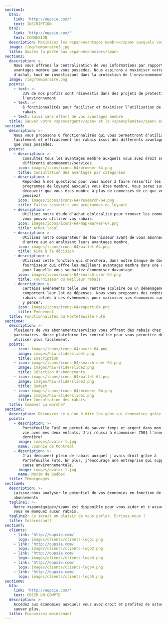 ```yaml
---
section1:
  btn1:
    link: 'http://oupsie.com/'
    text: INSCRIPTION
  btn2:
    link: 'http://oupsie.com/'
    text: CONNEXION
  description: Maximisez les <span>avantages membre</span> auxquels vous avez droit
  image: /img/temporaire3.jpg
  title: Ouvrez la porte aux <span>économies</span>
section2:
  description: >-
    Nous vous offrons la centralisation de vos informations par rapport aux
    avantages membre que vous possédez. Nous aspirons à maximiser votre pouvoir
    d'achat, tout en investissant dans la protection de l'environnement.
  image: /img/temporaire.png
  points:
    - text: >-
        33% de nos profits sont réinvestis dans des projets de protection de
        l'environnement 
    - text: >-
        6 fonctionnalités pour faciliter et maximiser l’utilisation de vos
        rabais
    - text: Suivi sans effort de vos avantages membre
  title: Sauver votre <span>argent</span> et la <span>planète</span> en même temps
section3:
  description: >-
    Nous vous proposons 6 fonctionnalités qui vous permettront d’utiliser plus
    facilement et efficacement les rabais issus des différents avantages membre
    que vous possédez.
  points:
    - description: >-
        Consultez tous les avantages membre auxquels vous avez droit selon vos
        différents abonnements/services.
      icon: images/icons/icons-64/browser-64.png
      title: Consultation des avantages par catégories
    - description: >-
        Répondez à nos questions pour vous aider à faire ressortir les
        programmes de loyauté auxquels vous êtes membre. Vous serez surpris de
        découvrir que vous êtes membre à plus de commerces de ce que vous
        pensiez!
      icon: images/icons/icons-64/research-64.png
      title: Faites ressortir vos programmes de loyauté
    - description: >-
        Utilisez notre étude d’achat géolocalisé pour trouver les commercants où
        vous pouvez utiliser vos rabais.
      icon: images/icons/icons-64/map-marker-64.png
      title: Achat local
    - description: >-
        Utilisez notre comparateur de fournisseur avant de vous abonner à l'un
        d'entre eux en analysant leurs avantages membre.
      icon: images/icons/icons-64/wallet-64.png
      title: Aide à la décision
    - description: >-
        Utilisez cette fonction qui cherchera, dans notre banque de données, le
        fournisseur qui offre les meilleurs avantages membre dans une catégorie
        pour laquelle vous souhaitez économiser davantage.
      icon: images/icons/icons-64/search-user-64.png
      title: Fournisseur du meilleur rabais
    - description: >-
        Certains événements telle une rentrée scolaire ou un déménagement
        comportent leur lot de dépenses. Nous vous proposons des combinaisons de
        rabais reliés à ces évènements pour maximiser vos économies sans avoir à
        y penser.
      icon: images/icons/icons-64/raport-64.png
      title: Événement
  title: Fonctionnalités du Portefeuille Futé
section4:
  description: >-
    Plusieurs de vos abonnements/services vous offrent des rabais chez des
    partenaires. Notre plateforme les centralise pour vous permettre de les
    utiliser plus facilement.
  points:
    - icon: images/icons/icons-64/users-64.png
      image: images/hiw-slide/slide1.png
      title: Inscription
    - icon: images/icons/icons-64/search-user-64.png
      image: images/hiw-slide/slide2.png
      title: Sélection d'abonnements
    - icon: images/icons/icons-64/wallet-64.png
      image: images/hiw-slide/slide3.png
      title: Budget
    - icon: images/icons/icons-64/browser-64.png
      image: images/hiw-slide/slide1.png
      title: Consultation des rabais
  title: Comment ça marche?
section5:
  description: Découvrez ce qu'on à dire les gens qui économisez grâce à nous.
  points:
    - description: >-
        Portefeuille Futé me permet de sauver temps et argent dans mon train de
        vie avec mes deux enfants. J'ai réussi à économiser 750$ l'année
        dernière!
      image: images/avatar-1.jpg
      name: Joannie de Montréal
    - description: >-
        J'ai découvert plein de rabais auxquel j'avais droit grâce à
        Portefeuille Futé. En plus, j'encourage une entreprise qui supporte la
        cause environnementale.
      image: images/avatar-1.jpg
      name: Maxim de Québec
  title: Témoignages
section6:
  description: >-
    Laissez-nous analyser le potentiel de vos économies en fonction de vos
    abonnements
  tagline1: >-
    Notre <span>équipe</span> est disponible pour vous aider et s'assurer que
    vous ne manquez aucun rabais.
  tagline2: Ce serait un plaisir de vous parler. Écrivez-nous !
  title: Intéressant?
section7:
  clients:
    - link: 'http://oupsie.com/'
      logo: images/clients/clients-logo1.png
    - link: 'http://oupsie.com/'
      logo: images/clients/clients-logo2.png
    - link: 'http://oupsie.com/'
      logo: images/clients/clients-logo3.png
    - link: 'http://oupsie.com/'
      logo: images/clients/clients-logo4.png
    - link: 'http://oupsie.com/'
      logo: images/clients/clients-logo5.png
section8:
  btn:
    link: 'http://oupsie.com/'
    text: CRÉER UN COMPTE
  description: >-
    Accédez aux économies auxquels vous avez droit et profitez de astuces pour
    sauver plus.
  title: Économisez maintenant !
---
```


